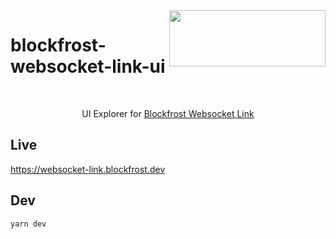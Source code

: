 <img src="https://blockfrost.io/images/logo.svg" width="250" align="right" height="90">

# blockfrost-websocket-link-ui

<br/>

<p align="center">UI Explorer for  <a href="https://github.com/blockfrost/blockfrost-websocket-link">Blockfrost Websocket Link</a> </br></p>

## Live
https://websocket-link.blockfrost.dev

## Dev
`yarn dev`
